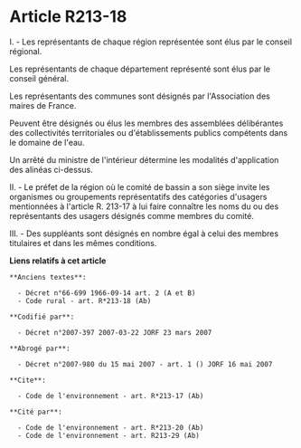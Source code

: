 # Article R213-18

I. - Les représentants de chaque région représentée sont élus par le conseil régional.

Les représentants de chaque département représenté sont élus par le conseil général.

Les représentants des communes sont désignés par l'Association des maires de France.

Peuvent être désignés ou élus les membres des assemblées délibérantes des collectivités territoriales ou d'établissements
publics compétents dans le domaine de l'eau.

Un arrêté du ministre de l'intérieur détermine les modalités d'application des alinéas ci-dessus.

II. - Le préfet de la région où le comité de bassin a son siège invite les organismes ou groupements représentatifs des
catégories d'usagers mentionnées à l'article R. 213-17 à lui faire connaître les noms du ou des représentants des usagers
désignés comme membres du comité.

III. - Des suppléants sont désignés en nombre égal à celui des membres titulaires et dans les mêmes conditions.

**Liens relatifs à cet article**

	**Anciens textes**:

	  - Décret n°66-699 1966-09-14 art. 2 (A et B)
	  - Code rural - art. R*213-18 (Ab)

	**Codifié par**:

	  - Décret n°2007-397 2007-03-22 JORF 23 mars 2007

	**Abrogé par**:

	  - Décret n°2007-980 du 15 mai 2007 - art. 1 () JORF 16 mai 2007

	**Cite**:

	  - Code de l'environnement - art. R*213-17 (Ab)

	**Cité par**:

	  - Code de l'environnement - art. R*213-20 (Ab)
	  - Code de l'environnement - art. R213-29 (Ab)
